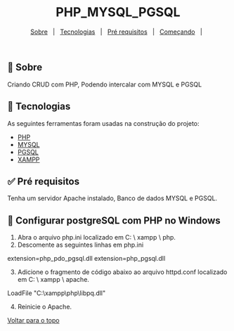 <h1 align="center">PHP_MYSQL_PGSQL</h1>

<p align="center">
  <a href="#dart-sobre">Sobre</a> &#xa0; | &#xa0; 
  <a href="#rocket-tecnologias">Tecnologias</a> &#xa0; | &#xa0;
  <a href="#white_check_mark-pré-requesitos">Pré requisitos</a> &#xa0; | &#xa0;
  <a href="#checkered_flag-começando">Começando</a> &#xa0; | &#xa0;
</p>


<br>

## :dart: Sobre ##

Criando CRUD com PHP, Podendo intercalar com MYSQL e PGSQL

## :rocket: Tecnologias ##

As seguintes ferramentas foram usadas na construção do projeto:

- [PHP](https://www.php.net)
- [MYSQL](https://www.mysql.com/)
- [PGSQL](https://www.postgresql.org/)
- [XAMPP](https://www.apachefriends.org/pt_br/index.html)

## :white_check_mark: Pré requisitos ##

Tenha um servidor Apache instalado, Banco de dados MYSQL e PGSQL.

## :checkered_flag: Configurar postgreSQL com PHP no Windows ##

1. Abra o arquivo php.ini localizado em C: \ xampp \ php.
2. Descomente as seguintes linhas em php.ini

extension=php_pdo_pgsql.dll
extension=php_pgsql.dll

3. Adicione o fragmento de código abaixo ao arquivo httpd.conf localizado em C: \ xampp \ apache.

LoadFile "C:\xampp\php\libpq.dll"

4. Reinicie o Apache.


<a href="#top">Voltar para o topo</a>
